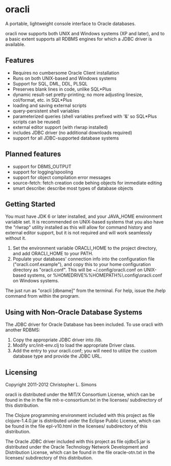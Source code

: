 # oracli

A portable, lightweight console interface to Oracle databases.

oracli now supports both UNIX and Windows systems (XP and later),
and to a basic extent supports all RDBMS engines for which a JDBC
driver is available.

## Features

- Requires no cumbersome Oracle Client installation
- Runs on both UNIX-based and Windows systems
- Support for SQL, DML, DDL, PLSQL
- Preserves blank lines in code, unlike SQL\*Plus
- dynamic result-set pretty-printing;
  no more adjusting linesize, col/format, etc. in SQL\*Plus
- loading and saving external scripts
- query-persistent shell variables
- parameterized queries (shell variables prefixed
  with '&' so SQL\*Plus scripts can be reused)
- external editor support (with rlwrap installed)
- includes JDBC driver (no additional downloads required)
- support for all JDBC-supported database systems

## Planned features

- support for DBMS\_OUTPUT
- support for logging/spooling
- support for object compilation error messages
- source-fetch: fetch creation code behing objects for immediate editing
- smart describe: describe most types of database objects

## Getting Started

You must have JDK 6 or later installed, and your JAVA\_HOME
environment variable set.  It is recommended on UNIX-based
systems that you also have the "rlwrap" utility installed as
this will allow for command history and external editor
support, but it is not required and will work seamlessly
without it.

1. Set the environment variable ORACLI\_HOME to the project directory,
   and add ORACLI\_HOME to your PATH.
2. Populate your databases' connection info into the configuration file
   ("oracli.conf.example"), and copy this to your home configuration
   directory as "oracli.conf".  This will be ~/.config/oracli.conf on
   UNIX-based systems, or %HOMEDRIVE%%HOMEPATH%\\.config\\oracli.conf
   on Windows systems.

The just run as "oracli [dbname]" from the terminal.
For help, issue the /help command from within the program.

## Using with Non-Oracle Database Systems

The JDBC driver for Oracle Database has been included.  To use oracli
with another RDBMS:

1. Copy the appropriate JDBC driver into /lib.
2. Modify src/init-env.clj to load the appropriate Driver class.
3. Add the entry to your oracli.conf; you will need to utilize the
   :custom database type and provide the JDBC URL.

## Licensing

Copyright 2011-2012 Christopher L. Simons

oracli is distributed under the MIT/X Consortium License,
which can be found in the in the file mit-x-consortium.txt
in the licenses/ subdirectory of this distribution.

The Clojure programming environment included with this project
as file clojure-1.4.0.jar is distributed under the Eclipse
Public License, which can be found in the file epl-v10.html in
the licenses/ subdirectory of this distribution.

The Oracle JDBC driver included with this project as file
ojdbc5.jar is distributed under the Oracle Technology
Network Development and Distribution License, which can be
found in the file oracle-otn.txt in the licenses/ subdirectory
of this distribution.
